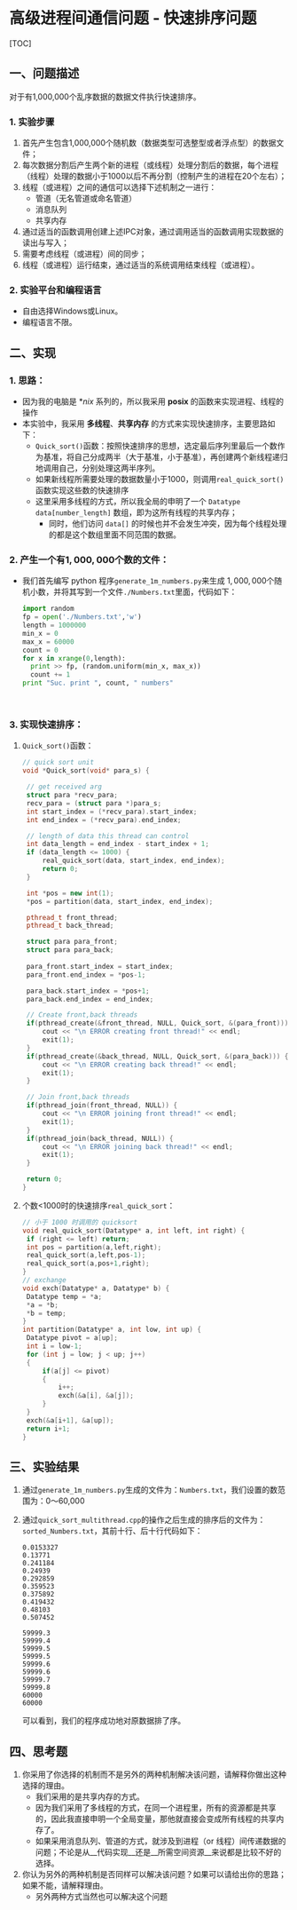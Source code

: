 # 高级进程间通信问题 - 快速排序问题

[TOC]

## 一、问题描述

对于有1,000,000个乱序数据的数据文件执行快速排序。

### 1. 实验步骤

1. 首先产生包含1,000,000个随机数（数据类型可选整型或者浮点型）的数据文件；
2. 每次数据分割后产生两个新的进程（或线程）处理分割后的数据，每个进程（线程）处理的数据小于1000以后不再分割（控制产生的进程在20个左右）；
3. 线程（或进程）之间的通信可以选择下述机制之一进行：
   * 管道（无名管道或命名管道）
   * 消息队列
   * 共享内存
4. 通过适当的函数调用创建上述IPC对象，通过调用适当的函数调用实现数据的读出与写入；
5. 需要考虑线程（或进程）间的同步；
6. 线程（或进程）运行结束，通过适当的系统调用结束线程（或进程）。

### 2. 实验平台和编程语言

* 自由选择Windows或Linux。
* 编程语言不限。

<div style="page-break-after: always;"></div>

## 二、实现

### 1. 思路：

* 因为我的电脑是 $*nix$ 系列的，所以我采用 __posix__ 的函数来实现进程、线程的操作
* 本实验中，我采用 __多线程__、__共享内存__ 的方式来实现快速排序，主要思路如下：
  * `Quick_sort()`函数：按照快速排序的思想，选定最后序列里最后一个数作为基准，将自己分成两半（大于基准，小于基准），再创建两个新线程递归地调用自己，分别处理这两半序列。
  * 如果新线程所需要处理的数据数量小于1000，则调用`real_quick_sort()`函数实现这些数的快速排序
  * 这里采用多线程的方式，所以我全局的申明了一个 `Datatype data[number_length]` 数组，即为这所有线程的共享内存；
    * 同时，他们访问 `data[]` 的时候也并不会发生冲突，因为每个线程处理的都是这个数组里面不同范围的数据。



### 2. 产生一个有$1,000,000$个数的文件：

* 我们首先编写 python 程序`generate_1m_numbers.py`来生成 $1,000,000$个随机小数，并将其写到一个文件`./Numbers.txt`里面，代码如下：

  ```python
  import random
  fp = open('./Numbers.txt','w')
  length = 1000000
  min_x = 0
  max_x = 60000
  count = 0
  for x in xrange(0,length):
  	print >> fp, (random.uniform(min_x, max_x))
  	count += 1
  print "Suc. print ", count, " numbers"
  ```

  ​

### 3. 实现快速排序：

1. `Quick_sort()`函数：

   ```c++
   // quick sort unit
   void *Quick_sort(void* para_s) {

   	// get received arg
   	struct para *recv_para;  
   	recv_para = (struct para *)para_s;  
   	int start_index = (*recv_para).start_index;  
   	int end_index = (*recv_para).end_index;  

   	// length of data this thread can control
   	int data_length = end_index - start_index + 1;
   	if (data_length <= 1000) {
   		real_quick_sort(data, start_index, end_index);
   		return 0;
   	}

   	int *pos = new int(1);
   	*pos = partition(data, start_index, end_index);

   	pthread_t front_thread;
   	pthread_t back_thread;

   	struct para para_front;
   	struct para para_back;
   	
   	para_front.start_index = start_index;  
   	para_front.end_index = *pos-1;

   	para_back.start_index = *pos+1;  
   	para_back.end_index = end_index;

   	// Create front,back threads
   	if(pthread_create(&front_thread, NULL, Quick_sort, &(para_front))) {  
   		cout << "\n ERROR creating front thread!" << endl;  
   		exit(1);
   	}
   	if(pthread_create(&back_thread, NULL, Quick_sort, &(para_back))) {  
   		cout << "\n ERROR creating back thread!" << endl;  
   		exit(1);
   	}

   	// Join front,back threads
   	if(pthread_join(front_thread, NULL)) {
   		cout << "\n ERROR joining front thread!" << endl; 
   		exit(1);
   	}
   	if(pthread_join(back_thread, NULL)) {
   		cout << "\n ERROR joining back thread!" << endl; 
   		exit(1);
   	}

   	return 0;
   }
   ```

2. 个数<1000时的快速排序`real_quick_sort`：

   ```c++
   // 小于 1000 时调用的 quicksort
   void real_quick_sort(Datatype* a, int left, int right) {
   	if (right <= left) return;
   	int pos = partition(a,left,right);
   	real_quick_sort(a,left,pos-1);
   	real_quick_sort(a,pos+1,right);
   }
   // exchange
   void exch(Datatype* a, Datatype* b) {
   	Datatype temp = *a;
   	*a = *b;
   	*b = temp;
   }
   int partition(Datatype* a, int low, int up) {  
   	Datatype pivot = a[up];  
   	int i = low-1;  
   	for (int j = low; j < up; j++)  
   	{  
   		if(a[j] <= pivot)  
   		{  
   			i++;  
   			exch(&a[i], &a[j]);  
   		}  
   	}  
   	exch(&a[i+1], &a[up]);  
   	return i+1;  
   }
   ```

<div style="page-break-after: always;"></div>

## 三、实验结果

1. 通过`generate_1m_numbers.py`生成的文件为：`Numbers.txt`，我们设置的数范围为：0～60,000

2. 通过`quick_sort_multithread.cpp`的操作之后生成的排序后的文件为：`sorted_Numbers.txt`，其前十行、后十行代码如下：

   ```
   0.0153327
   0.13771
   0.241184
   0.24939
   0.292859
   0.359523
   0.375892
   0.419432
   0.48103
   0.507452
   ```

   ```
   59999.3
   59999.4
   59999.5
   59999.5
   59999.6
   59999.6
   59999.7
   59999.8
   60000
   60000
   ```

   可以看到，我们的程序成功地对原数据排了序。

<div style="page-break-after: always;"></div>

## 四、思考题

1. 你采用了你选择的机制而不是另外的两种机制解决该问题，请解释你做出这种选择的理由。
   * 我们采用的是共享内存的方式。
   * 因为我们采用了多线程的方式，在同一个进程里，所有的资源都是共享的，因此我直接申明一个全局变量，那他就直接会变成所有线程的共享内存了。
   * 如果采用消息队列、管道的方式，就涉及到进程（or 线程）间传递数据的问题；不论是从__代码实现__还是__所需空间资源__来说都是比较不好的选择。
2. 你认为另外的两种机制是否同样可以解决该问题？如果可以请给出你的思路；如果不能，请解释理由。
   * 另外两种方式当然也可以解决这个问题





